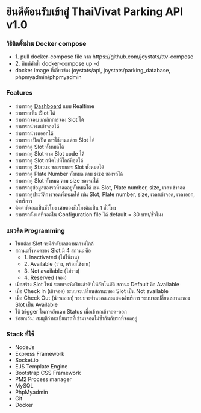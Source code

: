 <h1>ยินดีต้อนรับเข้าสู่ ThaiVivat Parking API v1.0</h1>

<h3>วิธีติดตั้งผ่าน Docker compose</h3>                 
<ul>
    <li>1. pull docker-compose file จาก https://github.com/joystats/ttv-compose</li>
    <li>2. พิมพ์คำสั่ง docker-compose up -d</li>
    <li>docker image ที่เกี่ยวข้อง joystats/api, joystats/parking_database, phpmyadmin/phpmyadmin</li>
</ul>

<h3>Features</h3>
<ul>
    <li>สามารถดู <a href="/dashboard" target="_blank">Dashboard</a> แบบ Realtime</li>
    <li>สามารถเพิ่ม Slot ได้ <i class="bi bi-check-circle-fill text-success"></i></li>
    <li>สามารถจอง/ยกเลิกการจอง Slot ได้</li>
    <li>สามารถนำรถเข้าจอดได้ <i class="bi bi-check-circle-fill text-success"></i></li>
    <li>สามารถนำรถออกได้ <i class="bi bi-check-circle-fill text-success"></i></li>
    <li>สามารถ เปิด/ปิด การใช้งานแต่ละ Slot ได้</li>
    <li>สามารถดู Slot ทั้งหมดได้</li>
    <li>สามารถดู Slot ตาม Slot code ได้</li>
    <li>สามารถดู Slot ถนัดไปที่ใกล้ที่สุดได้</li>
    <li>สามารถดู Status ของรายการ Slot ทั้งหมดได้ <i class="bi bi-check-circle-fill text-success"></i></li>
    <li>สามารถดู Plate Number ทั้งหมด ตาม size ของรถได้ <i class="bi bi-check-circle-fill text-success"></i></li>
    <li>สามารถดู Slot ทั้งหมด ตาม size ของรถได้ <i class="bi bi-check-circle-fill text-success"></i></li>
    <li>สามารถดูข้อมูลของรถที่จอดอยู่ทั้งหมดได้ เช่น Slot, Plate number, size, เวลาเข้าจอด</li>
    <li>สามารถดูประวัติการจอดทั้งหมดได้ เช่น Slot, Plate number, size, เวลาเข้าจอด, เวลาออก, ค่าบริการ</li>
    <li>คิดค่าที่จอดเป็นชั่วโมง เศษของชั่วโมงคิดเป็น 1 ชั่วโมง</li>
    <li>สามารถตั้งแค่ที่จอดใน Configuration file ได้ default = 30 บาท/ชั่วโมง</li>
</ul>

<h3>แนวคิด Programming</h3>
<ul>
    <li>ในแต่ละ Slot จะมีลำดับเลขตามความใกล้</li>
    <li>สถานะทั้งหมดของ Slot มี 4 สถานะ คือ<br/>
        <ul>
            <li>1. Inactivated (ไม่ใช้งาน)</li>
            <li>2. Available (ว่าง, พร้อมใช้งาน)</li>
            <li>3. Not available (ไม่ว่าง)</li>
            <li>4. Reserved (จอง)</li>
        </ul>
    </li>
    <li>เมื่อสร้าง Slot ใหม่ ระบบจะจัดเรียงลำดับให้อัตโนมัติ สถานะ Default คือ Available</li>
    <li>เมื่อ Check In (เข้าจอด) ระบบจะเปลี่ยนสถานะของ Slot เป็น Not available</li>
    <li>เมื่อ Check Out (นำรถออก) ระบบจะคำนวณและแสดงค่าบริการ ระบบจะเปลี่ยนสถานะของ Slot เป็น Available</li>
    <li>ใช้ trigger ในการอัพเดท Status เมื่อเข้ารถเข้าจอด-ออก</li>
    <li>ข้อยกเว้น: สมมุติว่าทะเบียนรถที่เข้ามาจอดไม่ซ้ำกันกับรถที่จอดอยู่</li>
</ul>

<h3>Stack ที่ใช้</h3>                 
<ul>
    <li>NodeJs</li>
    <li>Express Framework</li>
    <li>Socket.io</li>
    <li>EJS Template Engine</li>
    <li>Bootstrap CSS Framework</li>
    <li>PM2 Process manager</li>
    <li>MySQL</li>
    <li>PhpMyadmin</li>
    <li>Git</li>
    <li>Docker</li>
</ul>
